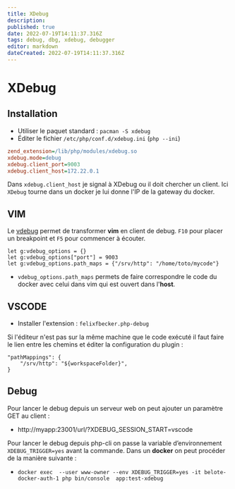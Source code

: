 ```yaml
---
title: XDebug
description: 
published: true
date: 2022-07-19T14:11:37.316Z
tags: debug, dbg, xdebug, debugger
editor: markdown
dateCreated: 2022-07-19T14:11:37.316Z
---
```


# XDebug

## Installation

* Utiliser le paquet standard : `pacman -S xdebug`
* Éditer le fichier `/etc/php/conf.d/xdebug.ini` (`php --ini`)

```ini
zend_extension=/lib/php/modules/xdebug.so
xdebug.mode=debug
xdebug.client_port=9003
xdebug.client_host=172.22.0.1
```

Dans `xdebug.client_host` je signal à XDebug ou il doit chercher un client. Ici `XDebug` tourne dans un docker je lui donne l'IP de la gateway du docker.

## VIM

Le [vdebug](https://github.com/vim-vdebug/vdebug) permet de transformer **vim** en client de debug. `F10` pour placer un breakpoint et `F5` pour commencer à écouter.

```.vimrc
let g:vdebug_options = {}
let g:vdebug_options["port"] = 9003
let g:vdebug_options.path_maps = {"/srv/http": "/home/toto/mycode"}
```

* `vdebug_options.path_maps` permets de faire correspondre le code du docker avec celui dans vim qui est ouvert dans l'**host**.

## VSCODE

* Installer l'extension : `felixfbecker.php-debug`

Si l'éditeur n'est pas sur la même machine que le code exécuté il faut faire le lien entre les chemins et éditer la configuration du plugin :

```
"pathMappings": {
	"/srv/http": "${workspaceFolder}",
} 
```

## Debug

Pour lancer le debug depuis un serveur web on peut ajouter un paramètre GET au client :

* http://myapp:23001/url/?XDEBUG_SESSION_START=vscode

Pour lancer le debug depuis php-cli on passe la variable d’environnement `XDEBUG_TRIGGER=yes` avant la commande. Dans un **docker** on peut procéder de la manière suivante :

* `docker exec  --user www-owner --env XDEBUG_TRIGGER=yes -it belote-docker-auth-1 php bin/console  app:test-xdebug`